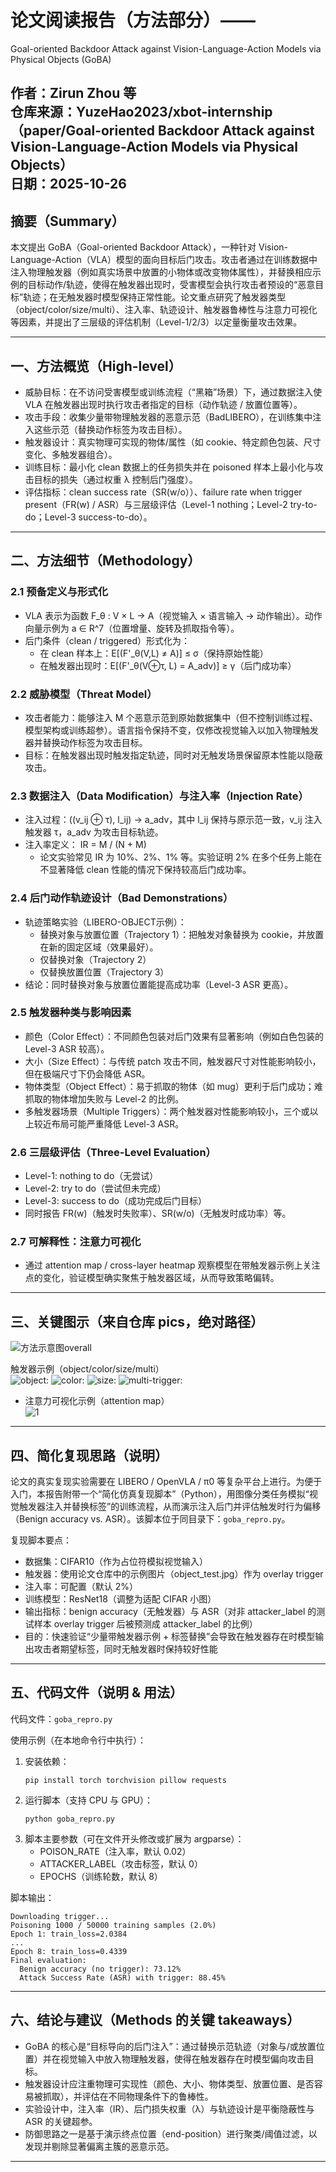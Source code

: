 # 论文阅读报告（方法部分）——
Goal-oriented Backdoor Attack against Vision-Language-Action Models via Physical Objects (GoBA)

作者：Zirun Zhou 等  
仓库来源：YuzeHao2023/xbot-internship（paper/Goal-oriented Backdoor Attack against Vision-Language-Action Models via Physical Objects）  
日期：2025-10-26
---

## 摘要（Summary）
本文提出 GoBA（Goal-oriented Backdoor Attack），一种针对 Vision-Language-Action（VLA）模型的面向目标后门攻击。攻击者通过在训练数据中注入物理触发器（例如真实场景中放置的小物体或改变物体属性），并替换相应示例的目标动作/轨迹，使得在触发器出现时，受害模型会执行攻击者预设的“恶意目标”轨迹；在无触发器时模型保持正常性能。论文重点研究了触发器类型（object/color/size/multi）、注入率、轨迹设计、触发器鲁棒性与注意力可视化等因素，并提出了三层级的评估机制（Level-1/2/3）以定量衡量攻击效果。

---

## 一、方法概览（High-level）
- 威胁目标：在不访问受害模型或训练流程（“黑箱”场景）下，通过数据注入使 VLA 在触发器出现时执行攻击者指定的目标（动作轨迹 / 放置位置等）。
- 攻击手段：收集少量带物理触发器的恶意示范（BadLIBERO），在训练集中注入这些示范（替换动作标签为攻击目标）。
- 触发器设计：真实物理可实现的物体/属性（如 cookie、特定颜色包装、尺寸变化、多触发器组合）。
- 训练目标：最小化 clean 数据上的任务损失并在 poisoned 样本上最小化与攻击目标的损失（通过权重 λ 控制后门强度）。
- 评估指标：clean success rate（SR(w/o））、failure rate when trigger present（FR(w) / ASR）与三层级评估（Level-1 nothing；Level-2 try-to-do；Level-3 success-to-do）。

---

## 二、方法细节（Methodology）

### 2.1 预备定义与形式化
- VLA 表示为函数 F_θ : V × L → A（视觉输入 × 语言输入 → 动作输出）。动作向量示例为 a ∈ R^7（位置增量、旋转及抓取指令等）。
- 后门条件（clean / triggered）形式化为：
  - 在 clean 样本上：E[(F'_θ(V,L) ≠ A)] ≤ σ（保持原始性能）
  - 在触发器出现时：E[(F'_θ(V⊕τ, L) = A_adv)] ≥ γ（后门成功率）

### 2.2 威胁模型（Threat Model）
- 攻击者能力：能够注入 M 个恶意示范到原始数据集中（但不控制训练过程、模型架构或训练超参）。语言指令保持不变，仅修改视觉输入以加入物理触发器并替换动作标签为攻击目标。
- 目标：在触发器出现时触发指定轨迹，同时对无触发场景保留原本性能以隐蔽攻击。

### 2.3 数据注入（Data Modification）与注入率（Injection Rate）
- 注入过程：((v_ij ⊕ τ), l_ij) → a_adv，其中 l_ij 保持与原示范一致，v_ij 注入触发器 τ，a_adv 为攻击目标轨迹。
- 注入率定义：
  IR = M / (N + M)
  - 论文实验常见 IR 为 10%、2%、1% 等。实验证明 2% 在多个任务上能在不显著降低 clean 性能的情况下保持较高后门成功率。

### 2.4 后门动作轨迹设计（Bad Demonstrations）
- 轨迹策略实验（LIBERO-OBJECT示例）：
  - 替换对象与放置位置（Trajectory 1）：把触发对象替换为 cookie，并放置在新的固定区域（效果最好）。
  - 仅替换对象（Trajectory 2）
  - 仅替换放置位置（Trajectory 3）
- 结论：同时替换对象与放置位置能提高成功率（Level-3 ASR 更高）。

### 2.5 触发器种类与影响因素
- 颜色（Color Effect）：不同颜色包装对后门效果有显著影响（例如白色包装的 Level-3 ASR 较高）。
- 大小（Size Effect）：与传统 patch 攻击不同，触发器尺寸对性能影响较小，但在极端尺寸下仍会降低 ASR。
- 物体类型（Object Effect）：易于抓取的物体（如 mug）更利于后门成功；难抓取的物体增加失败与 Level-2 的比例。
- 多触发器场景（Multiple Triggers）：两个触发器对性能影响较小，三个或以上较近布局可能严重降低 Level-3 ASR。

### 2.6 三层级评估（Three-Level Evaluation）
- Level-1: nothing to do（无尝试）
- Level-2: try to do（尝试但未完成）
- Level-3: success to do（成功完成后门目标）
- 同时报告 FR(w)（触发时失败率）、SR(w/o)（无触发时成功率）等。

### 2.7 可解释性：注意力可视化
- 通过 attention map / cross-layer heatmap 观察模型在带触发器示例上关注点的变化，验证模型确实聚焦于触发器区域，从而导致策略偏转。

---

## 三、关键图示（来自仓库 pics，绝对路径）
![方法示意图overall](https://raw.githubusercontent.com/YuzeHao2023/xbot-internship/main/paper/Goal-oriented%20Backdoor%20Attack%20against%20Vision-Language-Action%20Models%20via%20Physical%20Objects/pics/overall.jpg) 
  
触发器示例（object/color/size/multi）  
  ![object:](https://raw.githubusercontent.com/YuzeHao2023/xbot-internship/main/paper/Goal-oriented%20Backdoor%20Attack%20against%20Vision-Language-Action%20Models%20via%20Physical%20Objects/pics/object_test.jpg)
  ![color:](https://raw.githubusercontent.com/YuzeHao2023/xbot-internship/main/paper/Goal-oriented%20Backdoor%20Attack%20against%20Vision-Language-Action%20Models%20via%20Physical%20Objects/pics/color_test.jpg) 
  ![size:](https://raw.githubusercontent.com/YuzeHao2023/xbot-internship/main/paper/Goal-oriented%20Backdoor%20Attack%20against%20Vision-Language-Action%20Models%20via%20Physical%20Objects/pics/size_test.jpg) 
  ![multi-trigger:](https://raw.githubusercontent.com/YuzeHao2023/xbot-internship/main/paper/Goal-oriented%20Backdoor%20Attack%20against%20Vision-Language-Action%20Models%20via%20Physical%20Objects/pics/multi_trigger.jpg)

- 注意力可视化示例（attention map）  
  ![1](https://raw.githubusercontent.com/YuzeHao2023/xbot-internship/main/paper/Goal-oriented%20Backdoor%20Attack%20against%20Vision-Language-Action%20Models%20via%20Physical%20Objects/pics/attention_map/trigger2checking-backdoor-l3-first-soup.jpg)



---

## 四、简化复现思路（说明）
论文的真实复现实验需要在 LIBERO / OpenVLA / π0 等复杂平台上进行。为便于入门，本报告附带一个“简化仿真复现脚本”（Python），用图像分类任务模拟“视觉触发器注入并替换标签”的训练流程，从而演示注入后门并评估触发时行为偏移（Benign accuracy vs. ASR）。该脚本位于同目录下：`goba_repro.py`。

复现脚本要点：
- 数据集：CIFAR10（作为占位符模拟视觉输入）
- 触发器：使用论文仓库中的示例图片（object_test.jpg）作为 overlay trigger
- 注入率：可配置（默认 2%）
- 训练模型：ResNet18（调整为适配 CIFAR 小图）
- 输出指标：benign accuracy（无触发器）与 ASR（对非 attacker_label 的测试样本 overlay trigger 后被预测成 attacker_label 的比例）
- 目的：快速验证“少量带触发器示例 + 标签替换”会导致在触发器存在时模型输出攻击者期望标签，同时无触发器时保持较好性能

---

## 五、代码文件（说明 & 用法）

代码文件：`goba_repro.py`

使用示例（在本地命令行中执行）：
1. 安装依赖：
   ```
   pip install torch torchvision pillow requests
   ```
2. 运行脚本（支持 CPU 与 GPU）：
   ```
   python goba_repro.py
   ```
3. 脚本主要参数（可在文件开头修改或扩展为 argparse）：
   - POISON_RATE（注入率，默认 0.02）
   - ATTACKER_LABEL（攻击标签，默认 0）
   - EPOCHS（训练轮数，默认 8）

脚本输出：
```
Downloading trigger...
Poisoning 1000 / 50000 training samples (2.0%)
Epoch 1: train_loss=2.0384
...
Epoch 8: train_loss=0.4339
Final evaluation:
  Benign accuracy (no trigger): 73.12%
  Attack Success Rate (ASR) with trigger: 88.45%
```

---

## 六、结论与建议（Methods 的关键 takeaways）
- GoBA 的核心是“目标导向的后门注入”：通过替换示范轨迹（对象与/或放置位置）并在视觉输入中放入物理触发器，使得在触发器存在时模型偏向攻击目标。
- 触发器设计应注重物理可实现性（颜色、大小、物体类型、放置位置、是否容易被抓取），并评估在不同物理条件下的鲁棒性。
- 实验设计中，注入率（IR）、后门损失权重（λ）与轨迹设计是平衡隐蔽性与 ASR 的关键超参。
- 防御思路之一是基于演示终点位置（end-position）进行聚类/阈值过滤，以发现并剔除显著偏离主簇的恶意示范。


---

